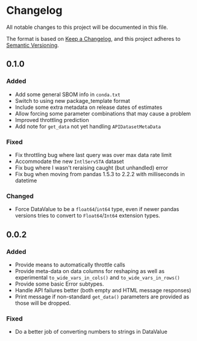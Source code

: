 # Changelog
All notable changes to this project will be documented in this file.

The format is based on [Keep a Changelog](https://keepachangelog.com/en/1.0.0/),
and this project adheres to [Semantic Versioning](https://semver.org/spec/v2.0.0.html).

## 0.1.0
### Added
- Add some general SBOM info in `conda.txt`
- Switch to using new package_template format
- Include some extra metadata on release dates of estimates
- Allow forcing some parameter combinations that may cause a problem
- Improved throttling prediction
- Add note for `get_data` not yet handling `APIDatasetMetaData`
### Fixed
- Fix throttling bug where last query was over max data rate limit
- Accommodate the new `IntlServSTA` dataset
- Fix bug where I wasn't reraising caught (but unhandled) error
- Fix bug when moving from pandas 1.5.3 to 2.2.2 with milliseconds in datetime
### Changed
- Force DataValue to be a `float64`/`int64` type, even if newer pandas versions tries to convert to `Float64`/`Int64` extension types.

## 0.0.2
### Added
- Provide means to automatically throttle calls
- Provide meta-data on data columns for reshaping as well as experimental `to_wide_vars_in_cols()` and `to_wide_vars_in_rows()`
- Provide some basic Error subtypes.
- Handle API failures better (both empty and HTML message responses)
- Print message if non-standard `get_data()` parameters are provided as those will be dropped.

### Fixed
- Do a better job of converting numbers to strings in DataValue
